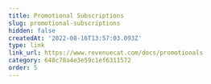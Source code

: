 ```yaml
---
title: Promotional Subscriptions
slug: promotional-subscriptions
hidden: false
createdAt: '2022-08-16T13:57:03.093Z'
type: link
link_url: https://www.revenuecat.com/docs/promotionals
category: 648c78a4e3e59c1ef6311572
order: 5
---
```

